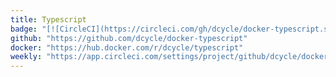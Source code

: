 ```yaml
---
title: Typescript
badge: "[![CircleCI](https://circleci.com/gh/dcycle/docker-typescript.svg?style=svg)](https://circleci.com/gh/dcycle/docker-typescript)"
github: "https://github.com/dcycle/docker-typescript"
docker: "https://hub.docker.com/r/dcycle/typescript"
weekly: "https://app.circleci.com/settings/project/github/dcycle/docker-typescript/triggers"
---
```

